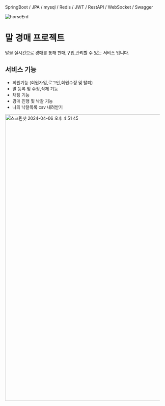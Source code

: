 SpringBoot / JPA / mysql / Redis / JWT / RestAPI / WebSocket / Swagger 

![horseErd](https://github.com/Kim-Dayeong/HorseAuction/assets/114847045/15dec346-cfc1-4acc-80f1-3cc3c3f4f7f6)

# 말 경매 프로젝트
말을 실시간으로 경매를 통해 판매,구입,관리할 수 있는 서비스 입니다.

## 서비스 기능
+ 회원기능 (회원가입,로그인,회원수정 및 탈퇴)
+ 말 등록 및 수정,삭제 기능 
+ 채팅 기능
+ 경매 진행 및 낙찰 기능
+ 나의 낙찰목록 csv 내려받기 


<img width="930" alt="스크린샷 2024-04-06 오후 4 51 45" src="https://github.com/Kim-Dayeong/HorseAuction/assets/114847045/e2844dee-a997-4638-bd66-84c8b7feaee7">


